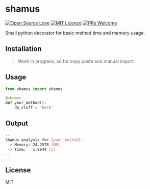 # shamus
[![Open Source Love](https://badges.frapsoft.com/os/v1/open-source.svg?v=103)](https://github.com/ellerbrock/open-source-badges/)
[![MIT Licence](https://badges.frapsoft.com/os/mit/mit.png?v=103)](https://opensource.org/licenses/mit-license.php)
[![PRs Welcome](https://img.shields.io/badge/PRs-welcome-brightgreen.svg?style=flat-square)](http://makeapullrequest.com)

Small python decorator for basic method time and memory usage.

## Installation

> Work in progress, so far copy paste and manual import

## Usage

```python
from shamus import shamus

@shamus
def your_method():
    do_stuff = 'here'
```

## Output

```sh
--
Shamus analysis for [your_method]:
 -> Memory: 24.2578 [MB]
 -> Time:   1.8644 [s]
--
```

## License

MIT
